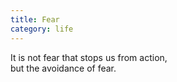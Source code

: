 ```yaml
---
title: Fear
category: life
---
```


It is not fear that stops us from action,  
but the avoidance of fear.
